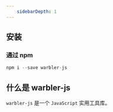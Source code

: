 ```yaml
---
    sidebarDepth: 1
---
```

## 安装

### 通过 npm

```js
npm i --save warbler-js
```

## 什么是 warbler-js

`warbler-js` 是一个 `JavaScript` 实用工具库。

